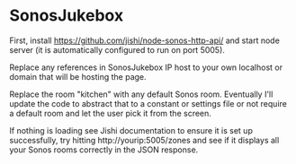 # SonosJukebox

First, install https://github.com/jishi/node-sonos-http-api/ and start node server (it is automatically configured to run on port 5005).

Replace any references in SonosJukebox IP host to your own localhost or domain that will be hosting the page.  

Replace the room "kitchen" with any default Sonos room.  Eventually I'll update the code to abstract that to a constant or settings file or not require a default room and let the user pick it from the screen.

If nothing is loading see Jishi documentation to ensure it is set up successfully, try hitting http://yourip:5005/zones and see if it displays all your Sonos rooms correctly in the JSON response.
